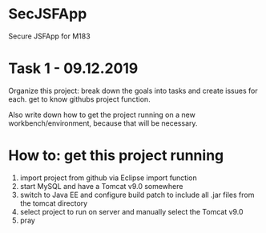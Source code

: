 # SecJSFApp
Secure JSFApp for M183

# Task 1 - 09.12.2019
Organize this project:
break down the goals into tasks and create issues for each. get to know githubs project function.

Also write down how to get the project running on a new workbench/environment, because that will be necessary.

# How to: get this project running
1. import project from github via Eclipse import function
2. start MySQL and have a Tomcat v9.0 somewhere
3. switch to Java EE and configure build patch to include all .jar files from the tomcat directory
4. select project to run on server and manually select the Tomcat v9.0
5. pray